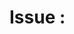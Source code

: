 # Issue <number>: <title>
Milestone: <milestone>
Status: <status>

## Progress
- <progress updates>

## References
- <links or notes>

